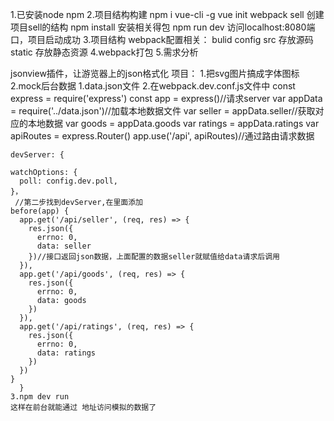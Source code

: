 1.已安装node npm
2.项目结构构建
  npm i vue-cli -g 
  vue init webpack sell 创建项目sell的结构
  npm install 安装相关得包
  npm run dev 访问localhost:8080端口，项目启动成功
3.项目结构
webpack配置相关：
	bulid
	config
src 存放源码
static 存放静态资源
4.webpack打包
5.需求分析


jsonview插件，让游览器上的json格式化
项目：
1.把svg图片搞成字体图标
2.mock后台数据
	1.data.json文件
	2.在webpack.dev.conf.js文件中
	const express = require('express')
	const app = express()//请求server
	var appData = require('../data.json')//加载本地数据文件
	var seller = appData.seller//获取对应的本地数据
	var goods = appData.goods
	var ratings = appData.ratings
	var apiRoutes = express.Router()
	app.use('/api', apiRoutes)//通过路由请求数据

	devServer: {
    
    watchOptions: {
      poll: config.dev.poll,
    }，
     //第二步找到devServer,在里面添加
	before(app) {
	  app.get('/api/seller', (req, res) => {
	    res.json({
	      errno: 0,
	      data: seller
	    })//接口返回json数据，上面配置的数据seller就赋值给data请求后调用
	  }),
	  app.get('/api/goods', (req, res) => {
	    res.json({
	      errno: 0,
	      data: goods
	    })
	  }),
	  app.get('/api/ratings', (req, res) => {
	    res.json({
	      errno: 0,
	      data: ratings
	    })
	  })
	}
	  }
	3.npm dev run
	这样在前台就能通过 地址访问模拟的数据了



 

